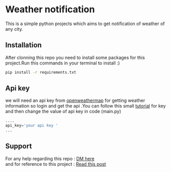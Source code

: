 # Weather notification

This is a simple python projects which aims to get notification of weather of any city.

## Installation
After clonning this repo you need to install some packages for this project.Run this commands in your terminal to install :)

```bash
pip install -r requirements.txt
```
## Api key

we will need an api key from [openweathermap](https://openweathermap.org/api) for getting weather information so login and get the api .You can follow this small [tutorial](https://www.instagram.com/p/CS_7Xe2FAaR/) for key and then change the value of api key in code (main.py) 
```python
....
api_key='your api key '
...
```

## Support 
For any help regarding this repo :     [DM here ](https://www.instagram.com/codefever.exe/)       
and for reference to this project : [Read this post ](https://www.instagram.com/p/CS_7Xe2FAaR/)
